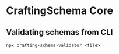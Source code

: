 # CraftingSchema Core

## Validating schemas from CLI

```
npx crafting-schema-validator <file>
```
